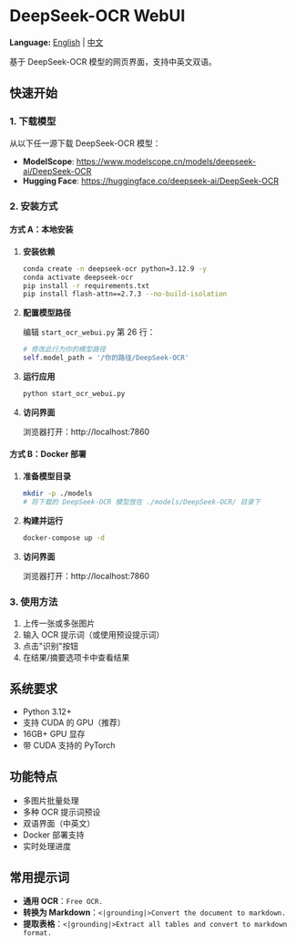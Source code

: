 # DeepSeek-OCR WebUI


**Language:** [English](README.md) | [中文](README_zh.md)

基于 DeepSeek-OCR 模型的网页界面，支持中英文双语。

## 快速开始

### 1. 下载模型

从以下任一源下载 DeepSeek-OCR 模型：
- **ModelScope**: https://www.modelscope.cn/models/deepseek-ai/DeepSeek-OCR
- **Hugging Face**: https://huggingface.co/deepseek-ai/DeepSeek-OCR

### 2. 安装方式

#### 方式 A：本地安装

1. **安装依赖**
   ```bash
   conda create -n deepseek-ocr python=3.12.9 -y
   conda activate deepseek-ocr
   pip install -r requirements.txt
   pip install flash-attn==2.7.3 --no-build-isolation
   ```

2. **配置模型路径**
   
   编辑 `start_ocr_webui.py` 第 26 行：
   ```python
   # 修改此行为你的模型路径
   self.model_path = '/你的路径/DeepSeek-OCR'
   ```

3. **运行应用**
   ```bash
   python start_ocr_webui.py
   ```

4. **访问界面**
   
   浏览器打开：http://localhost:7860

#### 方式 B：Docker 部署

1. **准备模型目录**
   ```bash
   mkdir -p ./models
   # 将下载的 DeepSeek-OCR 模型放在 ./models/DeepSeek-OCR/ 目录下
   ```

2. **构建并运行**
   ```bash
   docker-compose up -d
   ```

3. **访问界面**
   
   浏览器打开：http://localhost:7860

### 3. 使用方法

1. 上传一张或多张图片
2. 输入 OCR 提示词（或使用预设提示词）
3. 点击"识别"按钮
4. 在结果/摘要选项卡中查看结果

## 系统要求

- Python 3.12+
- 支持 CUDA 的 GPU（推荐）
- 16GB+ GPU 显存
- 带 CUDA 支持的 PyTorch

## 功能特点

- 多图片批量处理
- 多种 OCR 提示词预设
- 双语界面（中英文）
- Docker 部署支持
- 实时处理进度

## 常用提示词

- **通用 OCR**：`Free OCR.`
- **转换为 Markdown**：`<|grounding|>Convert the document to markdown.`
- **提取表格**：`<|grounding|>Extract all tables and convert to markdown format.`
